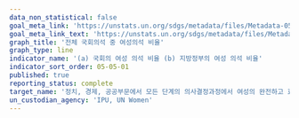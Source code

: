 ```yaml
---
data_non_statistical: false
goal_meta_link: 'https://unstats.un.org/sdgs/metadata/files/Metadata-05-05-01.pdf'
goal_meta_link_text: 'https://unstats.un.org/sdgs/metadata/files/Metadata-05-05-01.pdf'
graph_title: '전체 국회의석 중 여성의석 비율'
graph_type: line
indicator_name: '(a) 국회의 여성 의석 비율 (b) 지방정부의 여성 의석 비율'
indicator_sort_order: 05-05-01
published: true
reporting_status: complete
target_name: '정치, 경제, 공공부문에서 모든 단계의 의사결정과정에서 여성의 완전하고 효과적인 참여와 리더십에 대한 평등한 기회를 보장'
un_custodian_agency: 'IPU, UN Women'
---
```

